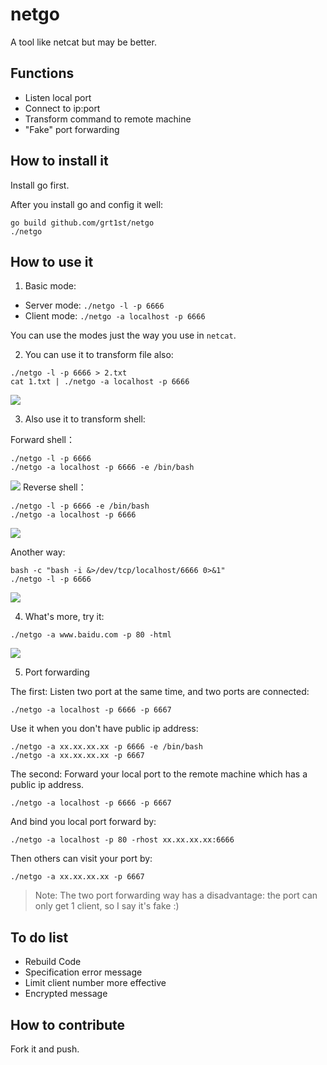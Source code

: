 # netgo
A tool like netcat but may be better.

## Functions

- Listen local port
- Connect to ip:port
- Transform command to remote machine
- "Fake" port forwarding

## How to install it

Install go first.

After you install go and config it well:
```
go build github.com/grt1st/netgo
./netgo
```

## How to use it

1. Basic mode:
- Server mode: `./netgo -l -p 6666`
- Client mode: `./netgo -a localhost -p 6666`

You can use the modes just the way you use in `netcat`.

2. You can use it to transform file also:

```
./netgo -l -p 6666 > 2.txt
cat 1.txt | ./netgo -a localhost -p 6666
```

![](http://view.grt1st.cn/img/netgo0.png)

3. Also use it to transform shell:

Forward shell：
```
./netgo -l -p 6666
./netgo -a localhost -p 6666 -e /bin/bash
```
![](http://view.grt1st.cn/img/netgo1.png)
Reverse shell：
```
./netgo -l -p 6666 -e /bin/bash
./netgo -a localhost -p 6666
```
![](http://view.grt1st.cn/img/netgo2.png)

Another way:

```
bash -c "bash -i &>/dev/tcp/localhost/6666 0>&1"
./netgo -l -p 6666
```
![](http://view.grt1st.cn/img/netgo3.png)

4. What's more, try it:

```
./netgo -a www.baidu.com -p 80 -html
```
![](http://view.grt1st.cn/img/netgo4.png)

5. Port forwarding

The first: Listen two port at the same time, and two ports are connected:

```
./netgo -a localhost -p 6666 -p 6667
```

Use it when you don't have public ip address:

```
./netgo -a xx.xx.xx.xx -p 6666 -e /bin/bash
./netgo -a xx.xx.xx.xx -p 6667
```

The second: Forward your local port to the remote machine which has a public ip address.

```
./netgo -a localhost -p 6666 -p 6667
```

And bind you local port forward by:

```
./netgo -a localhost -p 80 -rhost xx.xx.xx.xx:6666
```

Then others can visit your port by:

```
./netgo -a xx.xx.xx.xx -p 6667
```

> Note: The two port forwarding way has a disadvantage: the port can only get 1 client, so I say it's fake :)

## To do list

- Rebuild Code
- Specification error message
- Limit client number more effective
- Encrypted message

## How to contribute

Fork it and push.